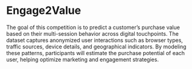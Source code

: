 # Engage2Value
The goal of this competition is to predict a customer’s purchase value based on their multi-session behavior across digital touchpoints. The dataset captures anonymized user interactions such as browser types, traffic sources, device details, and geographical indicators. By modeling these patterns, participants will estimate the purchase potential of each user, helping optimize marketing and engagement strategies.

